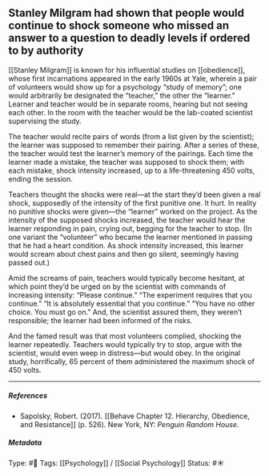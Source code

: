 ## Stanley Milgram had shown that people would continue to shock someone who missed an answer to a question to deadly levels if ordered to by authority # 

[[Stanley Milgram]] is known for his influential studies on [[obedience]], whose first incarnations appeared in the early 1960s at Yale, wherein a pair of volunteers would show up for a psychology “study of memory”; one would arbitrarily be designated the “teacher,” the other the “learner.” Learner and teacher would be in separate rooms, hearing but not seeing each other. In the room with the teacher would be the lab-coated scientist supervising the study.

The teacher would recite pairs of words (from a list given by the scientist); the learner was supposed to remember their pairing. After a series of these, the teacher would test the learner’s memory of the pairings. Each time the learner made a mistake, the teacher was supposed to shock them; with each mistake, shock intensity increased, up to a life-threatening 450 volts, ending the session.

Teachers thought the shocks were real—at the start they’d been given a real shock, supposedly of the intensity of the first punitive one. It hurt. In reality no punitive shocks were given—the “learner” worked on the project. As the intensity of the supposed shocks increased, the teacher would hear the learner responding in pain, crying out, begging for the teacher to stop. (In one variant the “volunteer” who became the learner mentioned in passing that he had a heart condition. As shock intensity increased, this learner would scream about chest pains and then go silent, seemingly having passed out.)

Amid the screams of pain, teachers would typically become hesitant, at which point they’d be urged on by the scientist with commands of increasing intensity: “Please continue.” “The experiment requires that you continue.” “It is absolutely essential that you continue.” “You have no other choice. You must go on.” And, the scientist assured them, they weren’t responsible; the learner had been informed of the risks.

And the famed result was that most volunteers complied, shocking the learner repeatedly. Teachers would typically try to stop, argue with the scientist, would even weep in distress—but would obey. In the original study, horrifically, 65 percent of them administered the maximum shock of 450 volts.

___

##### References

- Sapolsky, Robert. (2017). [[Behave Chapter 12. Hierarchy, Obedience, and Resistance]] (p. 526). New York, NY: _Penguin Random House_. 

##### Metadata

Type: #🔴 
Tags: [[Psychology]] / [[Social Psychology]] 
Status: #☀️ 